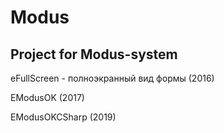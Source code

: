 # Modus
 Project for Modus-system
---------------------------------------------
  eFullScreen - полноэкранный вид формы (2016)
  
  EModusOK  (2017)
  
  EModusOKCSharp (2019)
  

